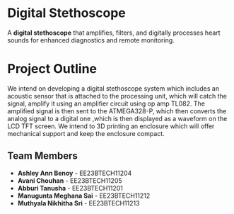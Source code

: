 # Digital Stethoscope  
A **digital stethoscope** that amplifies, filters, and digitally processes heart sounds for enhanced diagnostics and remote monitoring.  
# Project Outline
We intend on developing a digital stethoscope system which includes an acoustic sensor that is attached to the processing unit, which will catch the signal, amplify it using an amplifier circuit using op amp TL082.
The amplified signal is then sent to the ATMEGA328-P, which then converts the analog signal to a digital one ,which is then displayed as a waveform on the LCD TFT screen.  We intend to 3D printing an enclosure which will offer mechanical support and keep the enclosure compact.
##  Team Members  
- **Ashley Ann Benoy** - EE23BTECH11204  
- **Avani Chouhan** - EE23BTECH11205  
- **Abburi Tanusha** - EE23BTECH11201  
- **Manugunta Meghana Sai** - EE23BTECH11212  
- **Muthyala Nikhitha Sri** - EE23BTECH11213  
